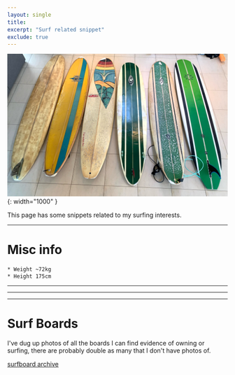 ```yaml
---
layout: single
title: 
excerpt: "Surf related snippet"
exclude: true
---
```


![2021](/assets/photos/surfing/2021-3.jpg){: width="1000" }


This page has some snippets related to my surfing interests.

---
# Misc info
```
* Weight ~72kg 
* Height 175cm
```
---
---


---
# Surf Boards

I've dug up photos of all the boards I can find evidence of owning or surfing, there are probably double as many that I don't have photos of.

[surfboard archive](/about/boards/)


